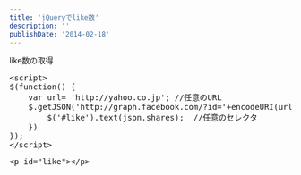 ```yaml
---
title: 'jQueryでlike数'
description: ''
publishDate: '2014-02-18'
---
```


<p>like数の取得</p>
<pre class="brush: jscript; title: ; notranslate" title="">&lt;script&gt;
$(function() {
	var url= 'http://yahoo.co.jp'; //任意のURL
	$.getJSON('http://graph.facebook.com/?id='+encodeURI(url)+'&amp;amp;callback=?', {}, function(json) {
		$('#like').text(json.shares);  //任意のセレクタ
	})
});
&lt;/script&gt;
</pre>
<pre class="brush: xml; title: ; notranslate" title="">&lt;p id="like"&gt;&lt;/p&gt;</pre>

